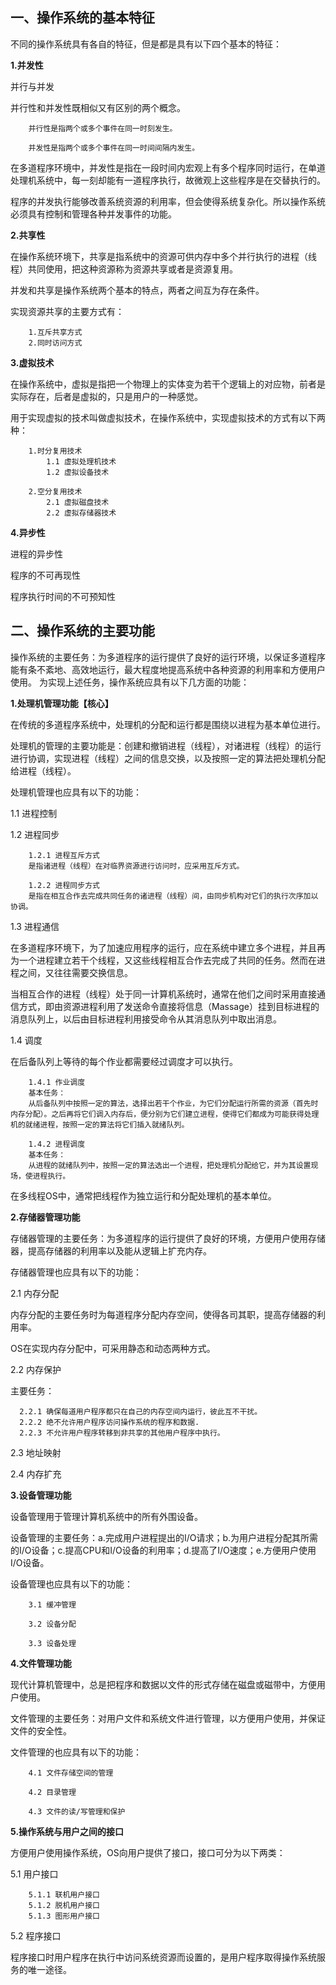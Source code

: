 ## 一、操作系统的基本特征
不同的操作系统具有各自的特征，但是都是具有以下四个基本的特征：

**1.并发性**

并行与并发

并行性和并发性既相似又有区别的两个概念。

        并行性是指两个或多个事件在同一时刻发生。

        并发性是指两个或多个事件在同一时间间隔内发生。

在多道程序环境中，并发性是指在一段时间内宏观上有多个程序同时运行，在单道处理机系统中，每一刻却能有一道程序执行，故微观上这些程序是在交替执行的。

程序的并发执行能够改善系统资源的利用率，但会使得系统复杂化。所以操作系统必须具有控制和管理各种并发事件的功能。


**2.共享性**

在操作系统环境下，共享是指系统中的资源可供内存中多个并行执行的进程（线程）共同使用，把这种资源称为资源共享或者是资源复用。

并发和共享是操作系统两个基本的特点，两者之间互为存在条件。

实现资源共享的主要方式有：
        
        1.互斥共享方式
        2.同时访问方式

**3.虚拟技术**

在操作系统中，虚拟是指把一个物理上的实体变为若干个逻辑上的对应物，前者是实际存在，后者是虚拟的，只是用户的一种感觉。

用于实现虚拟的技术叫做虚拟技术，在操作系统中，实现虚拟技术的方式有以下两种：

        1.时分复用技术
            1.1 虚拟处理机技术
            1.2 虚拟设备技术
        
        2.空分复用技术
            2.1 虚拟磁盘技术
            2.2 虚拟存储器技术
            

**4.异步性**

进程的异步性

程序的不可再现性

程序执行时间的不可预知性

## 二、操作系统的主要功能
操作系统的主要任务：为多道程序的运行提供了良好的运行环境，以保证多道程序能有条不紊地、高效地运行，最大程度地提高系统中各种资源的利用率和方便用户使用。
为实现上述任务，操作系统应具有以下几方面的功能：

**1.处理机管理功能【核心】**

在传统的多道程序系统中，处理机的分配和运行都是围绕以进程为基本单位进行。

处理机的管理的主要功能是：创建和撤销进程（线程），对诸进程（线程）的运行进行协调，实现进程（线程）之间的信息交换，以及按照一定的算法把处理机分配给进程（线程）。

处理机管理也应具有以下的功能：

1.1 进程控制

1.2 进程同步

        1.2.1 进程互斥方式
        是指诸进程（线程）在对临界资源进行访问时，应采用互斥方式。
        
        1.2.2 进程同步方式
        是指在相互合作去完成共同任务的诸进程（线程）间，由同步机构对它们的执行次序加以协调。

1.3 进程通信

在多道程序环境下，为了加速应用程序的运行，应在系统中建立多个进程，并且再为一个进程建立若干个线程，又这些线程相互合作去完成了共同的任务。然而在进程之间，又往往需要交换信息。

当相互合作的进程（线程）处于同一计算机系统时，通常在他们之间时采用直接通信方式，即由资源进程利用了发送命令直接将信息（Massage）挂到目标进程的消息队列上，以后由目标进程利用接受命令从其消息队列中取出消息。

1.4 调度

在后备队列上等待的每个作业都需要经过调度才可以执行。

        1.4.1 作业调度
        基本任务：
        从后备队列中按照一定的算法，选择出若干个作业，为它们分配运行所需的资源（首先时内存分配）。之后再将它们调入内存后，便分别为它们建立进程，使得它们都成为可能获得处理机的就绪进程，按照一定的算法将它们插入就绪队列。
        
        1.4.2 进程调度
        基本任务：
        从进程的就绪队列中，按照一定的算法选出一个进程，把处理机分配给它，并为其设置现场，使进程执行。
        
在多线程OS中，通常把线程作为独立运行和分配处理机的基本单位。

**2.存储器管理功能**

存储器管理的主要任务：为多道程序的运行提供了良好的环境，方便用户使用存储器，提高存储器的利用率以及能从逻辑上扩充内存。

存储器管理也应具有以下的功能：

2.1 内存分配

内存分配的主要任务时为每道程序分配内存空间，使得各司其职，提高存储器的利用率。

OS在实现内存分配中，可采用静态和动态两种方式。

2.2 内存保护

主要任务：
    
      2.2.1 确保每道用户程序都只在自己的内存空间内运行，彼此互不干扰。
      2.2.2 绝不允许用户程序访问操作系统的程序和数据.
      2.2.3 不允许用户程序转移到非共享的其他用户程序中执行。
      
2.3 地址映射

2.4 内存扩充


**3.设备管理功能**

设备管理用于管理计算机系统中的所有外围设备。

设备管理的主要任务：a.完成用户进程提出的I/O请求；b.为用户进程分配其所需的I/O设备；c.提高CPU和I/O设备的利用率；d.提高了I/O速度；e.方便用户使用I/O设备。

设备管理也应具有以下的功能：

        3.1 缓冲管理

        3.2 设备分配

        3.3 设备处理


**4.文件管理功能**

现代计算机管理中，总是把程序和数据以文件的形式存储在磁盘或磁带中，方便用户使用。

文件管理的主要任务：对用户文件和系统文件进行管理，以方便用户使用，并保证文件的安全性。

文件管理的也应具有以下的功能：

        4.1 文件存储空间的管理

        4.2 目录管理

        4.3 文件的读/写管理和保护



**5.操作系统与用户之间的接口**

方便用户使用操作系统，OS向用户提供了接口，接口可分为以下两类：

5.1 用户接口

        5.1.1 联机用户接口
        5.1.2 脱机用户接口
        5.1.3 图形用户接口

5.2 程序接口

程序接口时用户程序在执行中访问系统资源而设置的，是用户程序取得操作系统服务的唯一途径。
